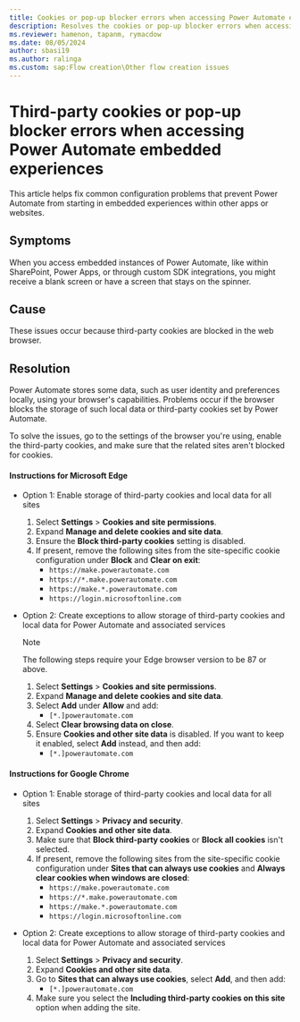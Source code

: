```yaml
---
title: Cookies or pop-up blocker errors when accessing Power Automate embedded experiences
description: Resolves the cookies or pop-up blocker errors when accessing Power Automate in other apps.
ms.reviewer: hamenon, tapanm, rymacdow
ms.date: 08/05/2024
author: sbasi19
ms.author: ralinga
ms.custom: sap:Flow creation\Other flow creation issues
---
```

# Third-party cookies or pop-up blocker errors when accessing Power Automate embedded experiences

This article helps fix common configuration problems that prevent Power Automate from starting in embedded experiences within other apps or websites.

## Symptoms

When you access embedded instances of Power Automate, like within SharePoint, Power Apps, or through custom SDK integrations, you might receive a blank screen or have a screen that stays on the spinner.

## Cause

These issues occur because third-party cookies are blocked in the web browser.

## Resolution

Power Automate stores some data, such as user identity and preferences locally, using your browser's capabilities. Problems occur if the browser blocks the storage of such local data or third-party cookies set by Power Automate.

To solve the issues, go to the settings of the browser you're using, enable the third-party cookies, and make sure that the related sites aren't blocked for cookies.

#### Instructions for Microsoft Edge

- Option 1: Enable storage of third-party cookies and local data for all sites

    1. Select **Settings** > **Cookies and site permissions**.
    1. Expand **Manage and delete cookies and site data**.
    1. Ensure the **Block third-party cookies** setting is disabled.
    1. If present, remove the following sites from the site-specific cookie configuration under **Block** and **Clear on exit**:
        - `https://make.powerautomate.com`
        - `https://*.make.powerautomate.com`
        - `https://make.*.powerautomate.com`
        - `https://login.microsoftonline.com`

- Option 2: Create exceptions to allow storage of third-party cookies and local data for Power Automate and associated services

    > [!NOTE]
    > The following steps require your Edge browser version to be 87 or above.

    1. Select **Settings** > **Cookies and site permissions**.
    1. Expand **Manage and delete cookies and site data**.
    1. Select **Add** under **Allow** and add:
        - `[*.]powerautomate.com`
    1. Select **Clear browsing data on close**.
    1. Ensure **Cookies and other site data** is disabled. If you want to keep it enabled, select **Add** instead, and then add:
        - `[*.]powerautomate.com`

#### Instructions for Google Chrome

- Option 1: Enable storage of third-party cookies and local data for all sites

    1. Select **Settings** > **Privacy and security**.
    1. Expand **Cookies and other site data**.
    1. Make sure that **Block third-party cookies** or **Block all cookies** isn't selected.
    1. If present, remove the following sites from the site-specific cookie configuration under **Sites that can always use cookies** and **Always clear cookies when windows are closed**:
        - `https://make.powerautomate.com`
        - `https://*.make.powerautomate.com`
        - `https://make.*.powerautomate.com`
        - `https://login.microsoftonline.com`

- Option 2: Create exceptions to allow storage of third-party cookies and local data for Power Automate and associated services

    1. Select **Settings** > **Privacy and security**.
    1. Expand **Cookies and other site data**.
    1. Go to **Sites that can always use cookies**, select **Add**, and then add:
        - `[*.]powerautomate.com`
    1. Make sure you select the **Including third-party cookies on this site** option when adding the site.
